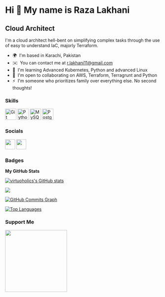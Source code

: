 Hi 👋 My name is Raza Lakhani
=============================

Cloud Architect
---------------

I'm a cloud architect hell-bent on simplifying complex tasks through the use of easy to understand IaC, majorly Terraform.

* 🌍  I'm based in Karachi, Pakistan
* ✉️  You can contact me at [r.lakhani11@gmail.com](mailto:r.lakhani11@gmail.com)
* 🧠  I'm learning Advanced Kubernetes, Python and advanced Linux
* 🤝  I'm open to collaborating on AWS, Terraform, Terragrunt and Python
* ⚡  I'm someone who prioritizes family over everything else. No second thoughts!

### Skills


<p align="left">
<a href="https://git-scm.com/" target="_blank" rel="noreferrer"><img src="https://raw.githubusercontent.com/danielcranney/readme-generator/main/public/icons/skills/git-colored.svg" width="36" height="36" alt="Git" /></a>
<a href="https://www.python.org/" target="_blank" rel="noreferrer"><img src="https://raw.githubusercontent.com/danielcranney/readme-generator/main/public/icons/skills/python-colored.svg" width="36" height="36" alt="Python" /></a>
<a href="https://www.mysql.com/" target="_blank" rel="noreferrer"><img src="https://raw.githubusercontent.com/danielcranney/readme-generator/main/public/icons/skills/mysql-colored.svg" width="36" height="36" alt="MySQL" /></a>
<a href="https://www.postgresql.org/" target="_blank" rel="noreferrer"><img src="https://raw.githubusercontent.com/danielcranney/readme-generator/main/public/icons/skills/postgresql-colored.svg" width="36" height="36" alt="PostgreSQL" /></a>
</p>


### Socials

<p align="left"> <a href="https://www.github.com/virtuoholics" target="_blank" rel="noreferrer"><img src="https://raw.githubusercontent.com/danielcranney/readme-generator/main/public/icons/socials/github.svg" width="32" height="32" /></a> <a href="https://www.linkedin.com/in/raza-lakhani-3608971a6/" target="_blank" rel="noreferrer"><img src="https://raw.githubusercontent.com/danielcranney/readme-generator/main/public/icons/socials/linkedin.svg" width="32" height="32" /></a></p>

### Badges

<b>My GitHub Stats</b>

<a href="http://www.github.com/virtuoholics"><img src="https://github-readme-stats.vercel.app/api?username=virtuoholics&show_icons=true&hide=&count_private=true&title_color=0891b2&text_color=ffffff&icon_color=0891b2&bg_color=1c1917&hide_border=true&show_icons=true" alt="virtuoholics's GitHub stats" /></a>

<a href="http://www.github.com/virtuoholics"><img src="https://github-readme-streak-stats.herokuapp.com/?user=virtuoholics&stroke=ffffff&background=1c1917&ring=0891b2&fire=0891b2&currStreakNum=ffffff&currStreakLabel=0891b2&sideNums=ffffff&sideLabels=ffffff&dates=ffffff&hide_border=true" /></a>

<a href="http://www.github.com/virtuoholics"><img src="https://github-readme-activity-graph.cyclic.app/graph?username=virtuoholics&bg_color=1c1917&color=ffffff&line=0891b2&point=ffffff&area_color=1c1917&area=true&hide_border=true&custom_title=GitHub%20Commits%20Graph" alt="GitHub Commits Graph" /></a>

<a href="https://github.com/virtuoholics" align="left"><img src="https://github-readme-stats.vercel.app/api/top-langs/?username=virtuoholics&langs_count=10&title_color=0891b2&text_color=ffffff&icon_color=0891b2&bg_color=1c1917&hide_border=true&locale=en&custom_title=Top%20%Languages" alt="Top Languages" /></a>

### Support Me

<a href="https://www.buymeacoffee.com/rlakhani"><img src="https://cdn.buymeacoffee.com/buttons/v2/default-yellow.png" width="200" /></a>

